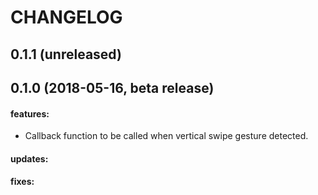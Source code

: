 CHANGELOG
=========

## 0.1.1 (unreleased)

## 0.1.0 (2018-05-16, beta release)

#### features:
 - Callback function to be called when vertical swipe gesture detected.

#### updates:

#### fixes:
